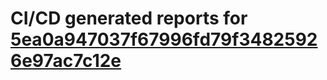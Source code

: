 # CI/CD generated reports for [5ea0a947037f67996fd79f34825926e97ac7c12e](https://github.com/hydephp/develop/commit/5ea0a947037f67996fd79f34825926e97ac7c12e)
